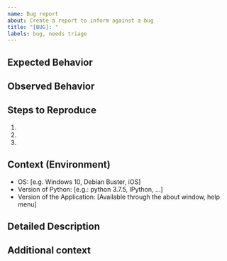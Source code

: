 ```yaml
---
name: Bug report
about: Create a report to inform against a bug
title: "[BUG]: "
labels: bug, needs triage
---
```

<!-- Provide a general summary of the issue in the Title above -->

## Expected Behavior
<!-- A clear and concise description of what you expected to happen.
Ideally also describe *why* you expect it to happen. -->

## Observed Behavior
<!-- Tell us what happens instead of the expected behavior.
Provide Screenshots of the application if applicable. -->

## Steps to Reproduce

 1. 
 2. 
 3. 

## Context (Environment)

<!-- Please provide the following information: -->

 - OS: [e.g. Windows 10, Debian Buster, iOS]
 - Version of Python: [e.g.: python 3.7.5, IPython, ...]
 - Version of the Application: [Available through the about window, help menu]

## Detailed Description

<!-- If necessary, provide an extended description of the problem you observed -->

## Additional context

<!-- Add any other context about the problem here. -->

